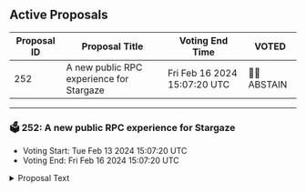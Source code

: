 ## Active Proposals

| Proposal ID | Proposal Title | Voting End Time | VOTED |
|-------------|----------------|-----------------|-------|
| 252 | A new public RPC experience for Stargaze | Fri Feb 16 2024 15:07:20 UTC | 🤷‍♂️ ABSTAIN |

---

### 🗳 252: A new public RPC experience for Stargaze
- Voting Start: Tue Feb 13 2024 15:07:20 UTC
- Voting End: Fri Feb 16 2024 15:07:20 UTC

<details>
<summary>Proposal Text</summary>
 
Lava's Incentivized Public PRC (ipRPC) initiative offers a completely new approach to public RPC - empowering users & devs with super reliable & performant access to data, while making it easy for teams and communities to monitor, manage, and save on infra costs.nnThis proposal if accepted will withdraw funds from community pool for incentivised Public RPC for Stargaze as mentioned here:nnhttps://commonwealth.im/stargaze/discussion/14971-a-new-public-rpc-experience-for-stargazen
</details>

